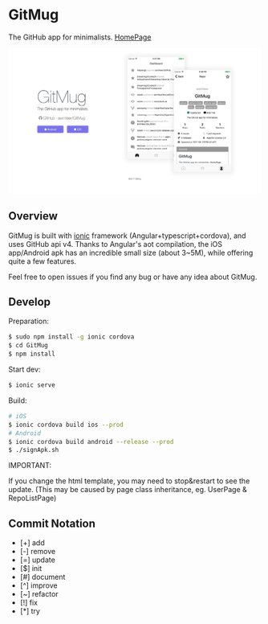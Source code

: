 # GitMug

The GitHub app for minimalists.  [HomePage](https://awmleer.github.io/GitMug/index.html)

![homepage screenshot](./screenshots/homepage.png)

## Overview

GitMug is built with [ionic](https://ionicframework.com/) framework (Angular+typescript+cordova), and uses GitHub api v4. Thanks to Angular's aot compilation, the iOS app/Android apk has an incredible small size (about 3~5M), while offering quite a few features.

 Feel free to open issues if you find any bug or have any idea about GitMug.

## Develop

Preparation:

```bash
$ sudo npm install -g ionic cordova
$ cd GitMug
$ npm install
```

Start dev:

```bash
$ ionic serve
```

Build:

```bash
# iOS
$ ionic cordova build ios --prod
# Android
$ ionic cordova build android --release --prod
$ ./signApk.sh
```

IMPORTANT:

If you change the html template, you may need to stop&restart to see the update. (This may be caused by page class inheritance, eg. UserPage & RepoListPage)


## Commit Notation

- [+] add
- [-] remove
- [=] update
- [$] init
- [#] document
- [^] improve
- [~] refactor
- [!] fix
- [*] try
